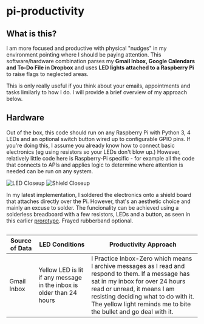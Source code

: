 # pi-productivity





## What is this?
I am more focused and productive with physical "nudges" in my environment pointing where I should be paying attention. This software/hardware combination parses my **Gmail Inbox, Google Calendars and To-Do File in Dropbox** and uses **LED lights attached to a Raspberry Pi** to raise flags to neglected areas.

This is only really useful if you think about your emails, appointments and tasks limilarly to how I do. I will provide a brief overview of my approach below.

## Hardware
Out of the box, this code should run on any Raspberry Pi with Python 3, 4 LEDs and an optional switch button wired up to configurable GPIO pins. If you're doing this, I assume you already know how to connect basic electronics (eg using resistors so your LEDs don't blow up.) However, relatively little code here is Raspberry-Pi specific - for example all the code that connects to APIs and applies logic to determine where attention is needed can be run on any system.

![LED Closeup](pics/led-closeup.png)
![Shield Closeup](pics/shield-closeup.png)

In my latest implementation, I soldered the electronics onto a shield board that attaches directly over the Pi. However, that's an aesthetic choice and mainly an excuse to solder. The funcionality can be achieved using a solderless breadboard with a few resistors, LEDs and a button, as seen in this earlier [prorotype](pics/breadboard-closeup.png). Frayed rubberband optional.

##

| Source of Data | LED Conditions | Productivity Approach |
| --- | --- | --- |
| Gmail Inbox | Yellow LED is lit if any message in the inbox is older than 24 hours | I Practice Inbox-Zero which means I archive messages as I read and respond to them. If a message has sat in my inbox for over 24 hours read or unread, it means I am resisting deciding what to do with it. The yellow light reminds me to bite the bullet and go deal with it.